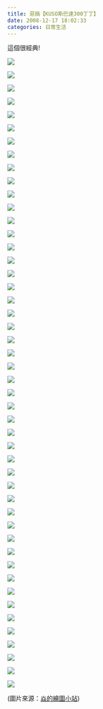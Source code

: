 ```yaml
---
title: 惡搞【KUSO斯巴達300丁丁】
date: 2008-12-17 18:02:33
categories: 日常生活
---
```


  
這個很經典!  
  
![](http://4.blog.xuite.net/4/4/f/9/14939110/blog_418227/txt/12813754/0.jpg)  
  
![](http://4.blog.xuite.net/4/4/f/9/14939110/blog_418227/txt/12813754/1.jpg)  
  
![](http://4.blog.xuite.net/4/4/f/9/14939110/blog_418227/txt/12813754/2.jpg)  
  
![](http://4.blog.xuite.net/4/4/f/9/14939110/blog_418227/txt/12813754/3.jpg)  
  
![](http://4.blog.xuite.net/4/4/f/9/14939110/blog_418227/txt/12813754/4.jpg)  
  
![](http://4.blog.xuite.net/4/4/f/9/14939110/blog_418227/txt/12813754/5.jpg)  
  
![](http://4.blog.xuite.net/4/4/f/9/14939110/blog_418227/txt/12813754/6.jpg)  
  
![](http://4.blog.xuite.net/4/4/f/9/14939110/blog_418227/txt/12813754/7.jpg)  
  
![](http://4.blog.xuite.net/4/4/f/9/14939110/blog_418227/txt/12813754/8.jpg)  
  
![](http://4.blog.xuite.net/4/4/f/9/14939110/blog_418227/txt/12813754/9.jpg)  
  
![](http://4.blog.xuite.net/4/4/f/9/14939110/blog_418227/txt/12813754/10.jpg)  
  
![](http://4.blog.xuite.net/4/4/f/9/14939110/blog_418227/txt/12813754/11.jpg)  
  
![](http://4.blog.xuite.net/4/4/f/9/14939110/blog_418227/txt/12813754/12.jpg)  
  
![](http://4.blog.xuite.net/4/4/f/9/14939110/blog_418227/txt/12813754/13.jpg)  
  
![](http://4.blog.xuite.net/4/4/f/9/14939110/blog_418227/txt/12813754/14.jpg)  
  
![](http://4.blog.xuite.net/4/4/f/9/14939110/blog_418227/txt/12813754/15.jpg)  
  
![](http://4.blog.xuite.net/4/4/f/9/14939110/blog_418227/txt/12813754/16.jpg)  
  
![](http://4.blog.xuite.net/4/4/f/9/14939110/blog_418227/txt/12813754/17.jpg)  
  
![](http://4.blog.xuite.net/4/4/f/9/14939110/blog_418227/txt/12813754/18.jpg)  
  
![](http://4.blog.xuite.net/4/4/f/9/14939110/blog_418227/txt/12813754/19.jpg)  
  
![](http://4.blog.xuite.net/4/4/f/9/14939110/blog_418227/txt/12813754/20.jpg)  
  
![](http://4.blog.xuite.net/4/4/f/9/14939110/blog_418227/txt/12813754/21.jpg)  
  
![](http://4.blog.xuite.net/4/4/f/9/14939110/blog_418227/txt/12813754/22.jpg)  
  
![](http://4.blog.xuite.net/4/4/f/9/14939110/blog_418227/txt/12813754/23.jpg)  
  
![](http://4.blog.xuite.net/4/4/f/9/14939110/blog_418227/txt/12813754/24.jpg)  
  
![](http://4.blog.xuite.net/4/4/f/9/14939110/blog_418227/txt/12813754/25.jpg)  
  
![](http://4.blog.xuite.net/4/4/f/9/14939110/blog_418227/txt/12813754/26.jpg)  
  
   
  
![](http://4.blog.xuite.net/4/4/f/9/14939110/blog_418227/txt/12813754/27.jpg)  
  
![](http://4.blog.xuite.net/4/4/f/9/14939110/blog_418227/txt/12813754/28.jpg)  
  
![](http://4.blog.xuite.net/4/4/f/9/14939110/blog_418227/txt/12813754/29.jpg)  
  
![](http://4.blog.xuite.net/4/4/f/9/14939110/blog_418227/txt/12813754/30.jpg)  
  
![](http://4.blog.xuite.net/4/4/f/9/14939110/blog_418227/txt/12813754/31.jpg)  
  
![](http://4.blog.xuite.net/4/4/f/9/14939110/blog_418227/txt/12813754/32.jpg)  
  
![](http://4.blog.xuite.net/4/4/f/9/14939110/blog_418227/txt/12813754/33.jpg)  
  
![](http://4.blog.xuite.net/4/4/f/9/14939110/blog_418227/txt/12813754/34.jpg)  
  
![](http://4.blog.xuite.net/4/4/f/9/14939110/blog_418227/txt/12813754/35.jpg)  
  
![](http://4.blog.xuite.net/4/4/f/9/14939110/blog_418227/txt/12813754/36.jpg)  
  
![](http://4.blog.xuite.net/4/4/f/9/14939110/blog_418227/txt/12813754/37.jpg)  
  
![](http://4.blog.xuite.net/4/4/f/9/14939110/blog_418227/txt/12813754/38.jpg)  
  
![](http://4.blog.xuite.net/4/4/f/9/14939110/blog_418227/txt/12813754/39.jpg)  
  
![](http://4.blog.xuite.net/4/4/f/9/14939110/blog_418227/txt/12813754/40.jpg)  
  
![](http://4.blog.xuite.net/4/4/f/9/14939110/blog_418227/txt/12813754/41.jpg)  
  
![](http://4.blog.xuite.net/4/4/f/9/14939110/blog_418227/txt/12813754/42.jpg)  
  
![](http://4.blog.xuite.net/4/4/f/9/14939110/blog_418227/txt/12813754/43.jpg)  
  
![](http://4.blog.xuite.net/4/4/f/9/14939110/blog_418227/txt/12813754/53.jpg)  
  
![](http://4.blog.xuite.net/4/4/f/9/14939110/blog_418227/txt/12813754/45.jpg)  
  
![](http://4.blog.xuite.net/4/4/f/9/14939110/blog_418227/txt/12813754/46.jpg)  
  
![](http://4.blog.xuite.net/4/4/f/9/14939110/blog_418227/txt/12813754/47.jpg)  
  
   
  
(圖片來源：[焱的繪圖小站](http://blog.xuite.net/sat00149/blog))  